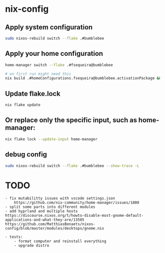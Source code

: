 # nix-config

## Apply system configuration
```bash
sudo nixos-rebuild switch --flake .#bumblebee
```

## Apply your home configuration
```bash
home-manager switch --flake .#fsequeira@bumblebee

# on first run might need this
nix build .#homeConfigurations.fsequeira@bumblebee.activationPackage && ./result/activate
```

## Update flake.lock
```bash
nix flake update
```

## Or replace only the specific input, such as home-manager:
```bash
nix flake lock --update-input home-manager
```

## debug config
```bash
sudo nixos-rebuild switch --flake .#bumblebee --show-trace -L
```


# TODO 
```
- fix mutabilitty issues with vscode settings.json
    https://github.com/nix-community/home-manager/issues/1800
- split some parts into different modules
- add hyprland and multiple hosts
https://discourse.nixos.org/t/howto-disable-most-gnome-default-applications-and-what-they-are/13505
https://github.com/MatthiasBenaets/nixos-config/blob/master/modules/desktops/gnome.nix 

- tests: 
    - format computer and reinstall everything
    - upgrade distro 
```
